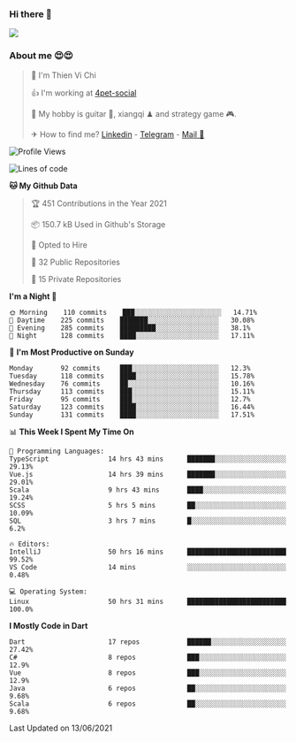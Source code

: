 ### Hi there 👋
![](https://media1.tenor.com/images/9aa4aee77151757a310fcdb4b8fd2a0a/tenor.gif?itemid=12671405)

### About me 😍😍

> 🙎 I'm Thien Vi Chi
> 
> 👍 I'm working at [4pet-social](https://github.com/4pet-social)
>
> 🥞 My hobby is guitar 🎸, xiangqi ♟ and strategy game 🎮.
> 
> ✈ How to find me? [Linkedin](https://www.linkedin.com/in/tvc12/) - [Telegram](https://t.me/yeutham212) - [Mail 📧](mailto:meomeocf98@gmail.com)
> 

<!--START_SECTION:waka-->
![Profile Views](http://img.shields.io/badge/Profile%20Views-4-blue)

![Lines of code](https://img.shields.io/badge/From%20Hello%20World%20I%27ve%20Written-745135%20lines%20of%20code-blue)

**🐱 My Github Data** 

> 🏆 451 Contributions in the Year 2021
 > 
> 📦 150.7 kB Used in Github's Storage 
 > 
> 💼 Opted to Hire
 > 
> 📜 32 Public Repositories 
 > 
> 🔑 15 Private Repositories  
 > 
**I'm a Night 🦉** 

```text
🌞 Morning    110 commits    ███░░░░░░░░░░░░░░░░░░░░░░   14.71% 
🌆 Daytime    225 commits    ███████░░░░░░░░░░░░░░░░░░   30.08% 
🌃 Evening    285 commits    █████████░░░░░░░░░░░░░░░░   38.1% 
🌙 Night      128 commits    ████░░░░░░░░░░░░░░░░░░░░░   17.11%

```
📅 **I'm Most Productive on Sunday** 

```text
Monday       92 commits     ███░░░░░░░░░░░░░░░░░░░░░░   12.3% 
Tuesday      118 commits    ████░░░░░░░░░░░░░░░░░░░░░   15.78% 
Wednesday    76 commits     ██░░░░░░░░░░░░░░░░░░░░░░░   10.16% 
Thursday     113 commits    ███░░░░░░░░░░░░░░░░░░░░░░   15.11% 
Friday       95 commits     ███░░░░░░░░░░░░░░░░░░░░░░   12.7% 
Saturday     123 commits    ████░░░░░░░░░░░░░░░░░░░░░   16.44% 
Sunday       131 commits    ████░░░░░░░░░░░░░░░░░░░░░   17.51%

```


📊 **This Week I Spent My Time On** 

```text
💬 Programming Languages: 
TypeScript               14 hrs 43 mins      ███████░░░░░░░░░░░░░░░░░░   29.13% 
Vue.js                   14 hrs 39 mins      ███████░░░░░░░░░░░░░░░░░░   29.01% 
Scala                    9 hrs 43 mins       ████░░░░░░░░░░░░░░░░░░░░░   19.24% 
SCSS                     5 hrs 5 mins        ██░░░░░░░░░░░░░░░░░░░░░░░   10.09% 
SQL                      3 hrs 7 mins        █░░░░░░░░░░░░░░░░░░░░░░░░   6.2%

🔥 Editors: 
IntelliJ                 50 hrs 16 mins      █████████████████████████   99.52% 
VS Code                  14 mins             ░░░░░░░░░░░░░░░░░░░░░░░░░   0.48%

💻 Operating System: 
Linux                    50 hrs 31 mins      █████████████████████████   100.0%

```

**I Mostly Code in Dart** 

```text
Dart                     17 repos            ██████░░░░░░░░░░░░░░░░░░░   27.42% 
C#                       8 repos             ███░░░░░░░░░░░░░░░░░░░░░░   12.9% 
Vue                      8 repos             ███░░░░░░░░░░░░░░░░░░░░░░   12.9% 
Java                     6 repos             ██░░░░░░░░░░░░░░░░░░░░░░░   9.68% 
Scala                    6 repos             ██░░░░░░░░░░░░░░░░░░░░░░░   9.68%

```



 Last Updated on 13/06/2021
<!--END_SECTION:waka-->